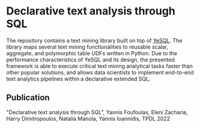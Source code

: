 # Declarative text analysis through SQL

The repository contains a text mining library built on top of [YeSQL](https://github.com/athenarc/YeSQL/). 
The library maps several text mining functionalities to reusable scalar, aggregate, and polymorphic table UDFs written in Python. Due to the
performance characteristics of YeSQL and its design, the presented framework is
able to execute critical text mining analytical tasks faster than other popular solutions, and allows data scientists to implement end-to-end text analytics pipelines within a declarative extended SQL. 

## Publication

"Declarative text analysis through SQL", Yannis Foufoulas, Eleni Zacharia, Harry Dimitropoulos, Natalia Manola, Yannis Ioannidis, TPDL 2022

